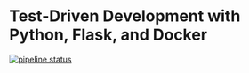 # Test-Driven Development with Python, Flask, and Docker

[![pipeline status](https://gitlab.com/YOUR_GITLAB_NAMESPACE/flask-tdd-docker/badges/master/pipeline.svg)](https://gitlab.com/YOUR_GITLAB_NAMESPACE/flask-tdd-docker/commits/master)